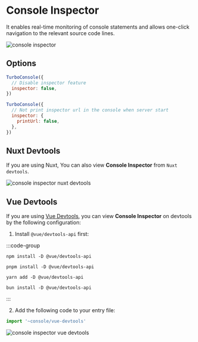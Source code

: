 # Console Inspector

It enables real-time monitoring of console statements and allows one-click navigation to the relevant source code lines.

![console inspector](https://static.yuy1n.io/console-inspector.png)

## Options

```js
TurboConsole({
  // Disable inspector feature
  inspector: false,
})

TurboConsole({
  // Not print inspector url in the console when server start
  inspector: {
    printUrl: false,
  },
})
```

## Nuxt Devtools

If you are using Nuxt, You can also view **Console Inspector** from `Nuxt devtools`.

![console inspector nuxt devtools](https://static.yuy1n.io/console-inspector-nuxt-devtools.png)

## Vue Devtools

If you are using [Vue Devtools](https://devtools.vuejs.org/), you can view **Console Inspector** on devtools by the following configuration:

1. Install `@vue/devtools-api` first:

:::code-group

```shell [npm]
npm install -D @vue/devtools-api
```

```shell [pnpm]
pnpm install -D @vue/devtools-api
```

```shell [yarn]
yarn add -D @vue/devtools-api
```

```shell [bun]
bun install -D @vue/devtools-api
```

:::

2. Add the following code to your entry file:

```js [main.js]
import '~console/vue-devtools'
```

![console inspector vue devtools](https://static.yuy1n.io/console-inspector-vite-devtools.png)
